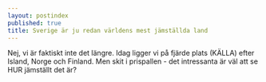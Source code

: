 ```yaml
---
layout: postindex
published: true
title: Sverige är ju redan världens mest jämställda land
---
```



Nej, vi är faktiskt inte det längre. Idag ligger vi på fjärde plats (KÄLLA) efter Island, Norge och Finland. Men skit i prispallen - det intressanta är väl att se HUR jämställt det är?
